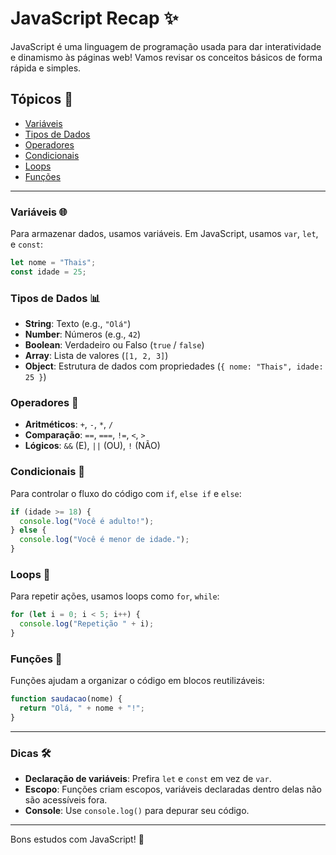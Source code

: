 
# JavaScript Recap ✨

JavaScript é uma linguagem de programação usada para dar interatividade e dinamismo às páginas web! Vamos revisar os conceitos básicos de forma rápida e simples.

## Tópicos 📝

- [Variáveis](#variáveis-)
- [Tipos de Dados](#tipos-de-dados-)
- [Operadores](#operadores-)
- [Condicionais](#condicionais-)
- [Loops](#loops-)
- [Funções](#funções-)

---

### Variáveis 🌐

Para armazenar dados, usamos variáveis. Em JavaScript, usamos `var`, `let`, e `const`:

```javascript
let nome = "Thais";
const idade = 25;
```

### Tipos de Dados 📊

- **String**: Texto (e.g., `"Olá"`)
- **Number**: Números (e.g., `42`)
- **Boolean**: Verdadeiro ou Falso (`true` / `false`)
- **Array**: Lista de valores (`[1, 2, 3]`)
- **Object**: Estrutura de dados com propriedades (`{ nome: "Thais", idade: 25 }`)

### Operadores 🔢

- **Aritméticos**: `+`, `-`, `*`, `/`
- **Comparação**: `==`, `===`, `!=`, `<`, `>`
- **Lógicos**: `&&` (E), `||` (OU), `!` (NÃO)

### Condicionais 🤔

Para controlar o fluxo do código com `if`, `else if` e `else`:

```javascript
if (idade >= 18) {
  console.log("Você é adulto!");
} else {
  console.log("Você é menor de idade.");
}
```

### Loops 🔄

Para repetir ações, usamos loops como `for`, `while`:

```javascript
for (let i = 0; i < 5; i++) {
  console.log("Repetição " + i);
}
```

### Funções 🔧

Funções ajudam a organizar o código em blocos reutilizáveis:

```javascript
function saudacao(nome) {
  return "Olá, " + nome + "!";
}
```

---

### Dicas 🛠️

- **Declaração de variáveis**: Prefira `let` e `const` em vez de `var`.
- **Escopo**: Funções criam escopos, variáveis declaradas dentro delas não são acessíveis fora.
- **Console**: Use `console.log()` para depurar seu código.

---

Bons estudos com JavaScript! 🚀
